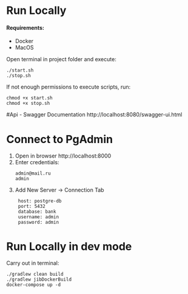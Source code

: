 # Run Locally

#### Requirements:
- Docker
- MacOS

Open terminal in project folder and execute:
```$xslt
./start.sh
./stop.sh
```

If not enough permissions to execute scripts, run:
```$xslt
chmod +x start.sh
chmod +x stop.sh
```
#Api -  Swagger Documentation
http://localhost:8080/swagger-ui.html

# Connect to PgAdmin
1. Open in browser http://localhost:8000
2. Enter credentials: 
    ```
    admin@mail.ru
    admin
    ```
3. Add New Server -> Connection Tab
   ```$xslt
    host: postgre-db
    port: 5432
    database: bank
    username: admin
    password: admin
    ```

# Run Locally in dev mode
Carry out in terminal:
```$xslt
./gradlew clean build
./gradlew jibDockerBuild
docker-compose up -d
```


